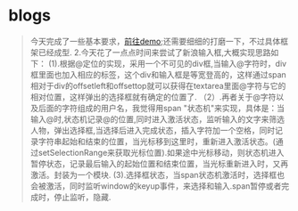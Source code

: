 # blogs
>今天完成了一些基本要求，[前往demo](http://yulstudio.cn/lab/index.html);还需要细细的打磨一下，不过具体框架已经成型.
>2.今天花了一点点时间来尝试了新浪输入框,大概实现思路如下：
>(1).根据@定位的实现，采用一个不可见的div框,当输入@字符时，div框里面也加入相应的<span>标签，这个div和输入框是等宽登高的，这样通过span相对于div的offsetleft和offsettop就可以获得在textarea里面@字符与它的相对位置，这样弹出的选择框就有确定的位置了.
（2）.再者关于@字符以及后面的字符组成的用户名，我觉得用span "状态机"来实现，具体是：当输入@时,状态机记录@的位置,同时进入激活状态，监听输入的文字来筛选人物，弹出选择框,当选择后进入完成状态，插入字符加一个空格，同时记录字符串起始和结束的位置，当光标移到这里时，重新进入激活状态。(通过setSelectionRange来获取光标位置).如果途中光标移动，则状态机进入暂停状态，记录最后输入的起始位置和结束位置，当光标重新进入时，又再激活。封装为一个模块.
(3).选择框状态，当span状态机激活时，选择框也会被激活，同时监听window的keyup事件，来选择和输入.span暂停或者完成时，停止监听，隐藏.
